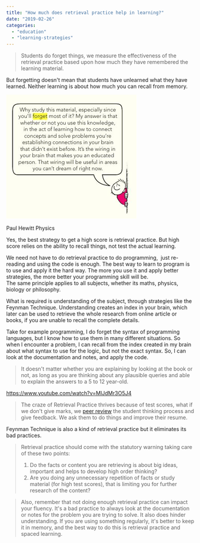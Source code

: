 ```yaml
---
title: "How much does retrieval practice help in learning?"
date: "2019-02-26"
categories: 
  - "education"
  - "learning-strategies"
---
```


> Students do forget things, we measure the effectiveness of the retrieval practice based upon how much they have remembered the learning material. 

But forgetting doesn't mean that students have unlearned what they have learned. Neither learning is about how much you can recall from memory.

![](images/60ae4-forget.jpg)

Paul Hewitt Physics

Yes, the best strategy to get a high score is retrieval practice. But high score relies on the ability to recall things, not test the actual learning.

We need not have to do retrieval practice to do programming,  just re-reading and using the code is enough. The best way to learn to program is to use and apply it the hard way. The more you use it and apply better strategies, the more better your programming skill will be.  
The same principle applies to all subjects, whether its maths, physics, biology or philosophy.

What is required is understanding of the subject, through strategies like the Feynman Technique. Understanding creates an index in your brain, which later can be used to retrieve the whole research from online article or books, if you are unable to recall the complete details.

Take for example programming, I do forget the syntax of programming languages, but I know how to use them in many different situations. So when I encounter a problem, I can recall from the index created in my brain about what syntax to use for the logic, but not the exact syntax. So, I can look at the documentation and notes, and apply the code.

> It doesn't matter whether you are explaining by looking at the book or not, as long as you are thinking about any plausible queries and able to explain the answers to a 5 to 12 year-old.

https://www.youtube.com/watch?v=MlJdMr3O5J4

> The craze of Retrieval Practice thrives because of test scores, what if we don't give marks, we [peer review](https://iambrainstorming.ml/if-all-scientific-discovery-relies-on-peer-review-for-validation-why-not-assessment-be-done-through-peer-review/) the student thinking process and give feedback. We ask them to do things and improve their resume.

Feynman Technique is also a kind of retrieval practice but it eliminates its bad practices.

> Retrieval practice should come with the statutory warning taking care of these two points:  
> 1) Do the facts or content you are retrieving is about big ideas, important and helps to develop high order thinking?  
> 2) Are you doing any unnecessary repetition of facts or study material (for high test scores), that is limiting you for further research of the content?

> Also, remember that not doing enough retrieval practice can impact your fluency. It's a bad practice to always look at the documentation or notes for the problem you are trying to solve. It also does hinder understanding. If you are using something regularly, it's better to keep it in memory, and the best way to do this is retrieval practice and spaced learning.
